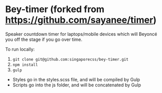 # Bey-timer (forked from https://github.com/sayanee/timer)

Speaker countdown timer for laptops/mobile devices which will Beyoncé you off the stage if you go over time.

To run locally:

1. `git clone git@github.com:singaporecss/bey-timer.git`
2. `npm install`
3. `gulp`

- Styles go in the styles.scss file, and will be compiled by Gulp
- Scripts go into the js folder, and will be concatenated by Gulp
